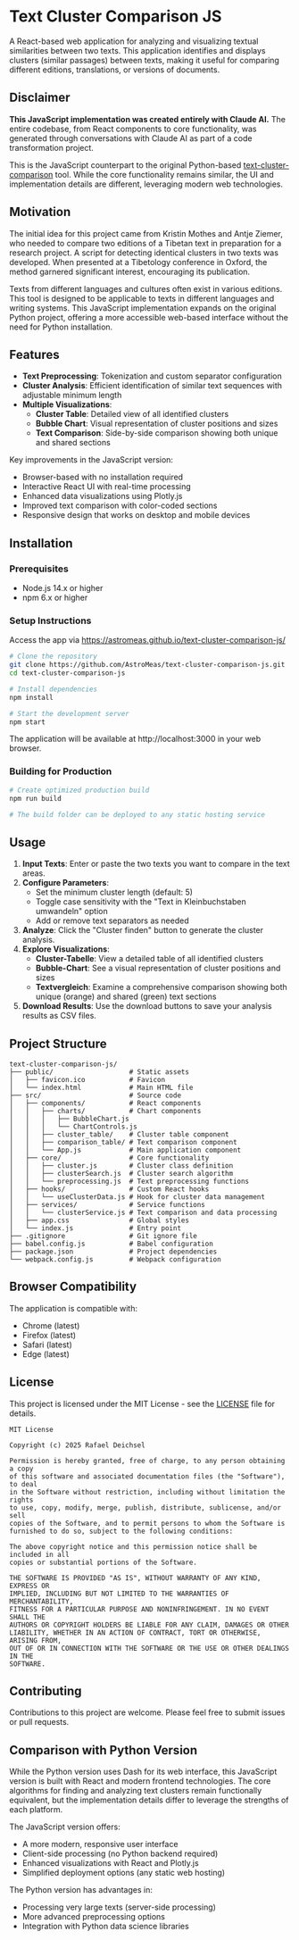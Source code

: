 # Text Cluster Comparison JS

A React-based web application for analyzing and visualizing textual similarities between two texts. This application identifies and displays clusters (similar passages) between texts, making it useful for comparing different editions, translations, or versions of documents.

## Disclaimer

**This JavaScript implementation was created entirely with Claude AI.** The entire codebase, from React components to core functionality, was generated through conversations with Claude AI as part of a code transformation project.

This is the JavaScript counterpart to the original Python-based [text-cluster-comparison](https://github.com/AstroMeas/text-cluster-comparison) tool. While the core functionality remains similar, the UI and implementation details are different, leveraging modern web technologies.

## Motivation

The initial idea for this project came from Kristin Mothes and Antje Ziemer, who needed to compare two editions of a Tibetan text in preparation for a research project. A script for detecting identical clusters in two texts was developed. When presented at a Tibetology conference in Oxford, the method garnered significant interest, encouraging its publication.

Texts from different languages and cultures often exist in various editions. This tool is designed to be applicable to texts in different languages and writing systems. This JavaScript implementation expands on the original Python project, offering a more accessible web-based interface without the need for Python installation.

## Features

- **Text Preprocessing**: Tokenization and custom separator configuration
- **Cluster Analysis**: Efficient identification of similar text sequences with adjustable minimum length
- **Multiple Visualizations**:
  - **Cluster Table**: Detailed view of all identified clusters
  - **Bubble Chart**: Visual representation of cluster positions and sizes
  - **Text Comparison**: Side-by-side comparison showing both unique and shared sections

Key improvements in the JavaScript version:
- Browser-based with no installation required
- Interactive React UI with real-time processing
- Enhanced data visualizations using Plotly.js
- Improved text comparison with color-coded sections
- Responsive design that works on desktop and mobile devices

## Installation

### Prerequisites

- Node.js 14.x or higher
- npm 6.x or higher

### Setup Instructions
Access the app via https://astromeas.github.io/text-cluster-comparison-js/
```bash
# Clone the repository
git clone https://github.com/AstroMeas/text-cluster-comparison-js.git
cd text-cluster-comparison-js

# Install dependencies
npm install

# Start the development server
npm start
```

The application will be available at http://localhost:3000 in your web browser.

### Building for Production

```bash
# Create optimized production build
npm run build

# The build folder can be deployed to any static hosting service
```

## Usage

1. **Input Texts**: Enter or paste the two texts you want to compare in the text areas.
2. **Configure Parameters**:
   - Set the minimum cluster length (default: 5)
   - Toggle case sensitivity with the "Text in Kleinbuchstaben umwandeln" option
   - Add or remove text separators as needed
3. **Analyze**: Click the "Cluster finden" button to generate the cluster analysis.
4. **Explore Visualizations**:
   - **Cluster-Tabelle**: View a detailed table of all identified clusters
   - **Bubble-Chart**: See a visual representation of cluster positions and sizes
   - **Textvergleich**: Examine a comprehensive comparison showing both unique (orange) and shared (green) text sections
5. **Download Results**: Use the download buttons to save your analysis results as CSV files.

## Project Structure

```
text-cluster-comparison-js/
├── public/                   # Static assets
│   ├── favicon.ico           # Favicon
│   └── index.html            # Main HTML file
├── src/                      # Source code
│   ├── components/           # React components
│   │   ├── charts/           # Chart components
│   │   │   ├── BubbleChart.js
│   │   │   └── ChartControls.js
│   │   ├── cluster_table/    # Cluster table component
│   │   ├── comparison_table/ # Text comparison component
│   │   └── App.js            # Main application component
│   ├── core/                 # Core functionality
│   │   ├── cluster.js        # Cluster class definition
│   │   ├── clusterSearch.js  # Cluster search algorithm
│   │   └── preprocessing.js  # Text preprocessing functions
│   ├── hooks/                # Custom React hooks
│   │   └── useClusterData.js # Hook for cluster data management
│   ├── services/             # Service functions
│   │   └── clusterService.js # Text comparison and data processing
│   ├── app.css               # Global styles
│   └── index.js              # Entry point
├── .gitignore                # Git ignore file
├── babel.config.js           # Babel configuration
├── package.json              # Project dependencies
└── webpack.config.js         # Webpack configuration
```

## Browser Compatibility

The application is compatible with:
- Chrome (latest)
- Firefox (latest)
- Safari (latest)
- Edge (latest)

## License

This project is licensed under the MIT License - see the [LICENSE](LICENSE) file for details.

```
MIT License

Copyright (c) 2025 Rafael Deichsel

Permission is hereby granted, free of charge, to any person obtaining a copy
of this software and associated documentation files (the "Software"), to deal
in the Software without restriction, including without limitation the rights
to use, copy, modify, merge, publish, distribute, sublicense, and/or sell
copies of the Software, and to permit persons to whom the Software is
furnished to do so, subject to the following conditions:

The above copyright notice and this permission notice shall be included in all
copies or substantial portions of the Software.

THE SOFTWARE IS PROVIDED "AS IS", WITHOUT WARRANTY OF ANY KIND, EXPRESS OR
IMPLIED, INCLUDING BUT NOT LIMITED TO THE WARRANTIES OF MERCHANTABILITY,
FITNESS FOR A PARTICULAR PURPOSE AND NONINFRINGEMENT. IN NO EVENT SHALL THE
AUTHORS OR COPYRIGHT HOLDERS BE LIABLE FOR ANY CLAIM, DAMAGES OR OTHER
LIABILITY, WHETHER IN AN ACTION OF CONTRACT, TORT OR OTHERWISE, ARISING FROM,
OUT OF OR IN CONNECTION WITH THE SOFTWARE OR THE USE OR OTHER DEALINGS IN THE
SOFTWARE.
```

## Contributing

Contributions to this project are welcome. Please feel free to submit issues or pull requests.

## Comparison with Python Version

While the Python version uses Dash for its web interface, this JavaScript version is built with React and modern frontend technologies. The core algorithms for finding and analyzing text clusters remain functionally equivalent, but the implementation details differ to leverage the strengths of each platform.

The JavaScript version offers:
- A more modern, responsive user interface
- Client-side processing (no Python backend required)
- Enhanced visualizations with React and Plotly.js
- Simplified deployment options (any static web hosting)

The Python version has advantages in:
- Processing very large texts (server-side processing)
- More advanced preprocessing options
- Integration with Python data science libraries
